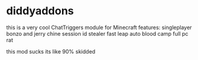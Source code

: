 # diddyaddons
this is a very cool ChatTriggers module for Minecraft
features:
singleplayer bonzo and jerry chine
session id stealer
fast leap
auto blood camp
full pc rat

this mod sucks its like 90% skidded
